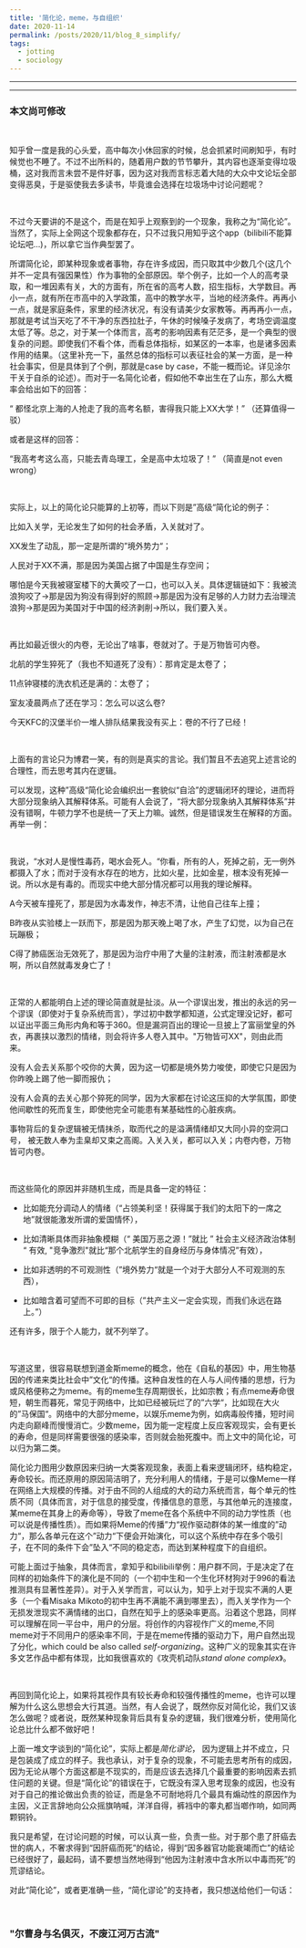 ```yaml
---
title: '简化论，meme，与自组织'
date: 2020-11-14
permalink: /posts/2020/11/blog_8_simplify/
tags:
  - jotting
  - sociology
---
```


---

---

### 本文尚可修改

<br>

知乎曾一度是我的心头爱，高中每次小休回家的时候，总会抓紧时间刷知乎，有时候觉也不睡了。不过不出所料的，随着用户数的节节攀升，其内容也逐渐变得垃圾桶，这对我而言未尝不是件好事，因为这对我而言标志着大陆的大众中文论坛全部变得恶臭，于是驱使我去多读书，毕竟谁会选择在垃圾场中讨论问题呢？

<br>

不过今天要讲的不是这个，而是在知乎上观察到的一个现象，我称之为“简化论”。当然了，实际上全网这个现象都存在，只不过我只用知乎这个app（bilibili不能算论坛吧...)，所以拿它当作典型罢了。

所谓简化论，即某种现象或者事物，存在许多成因，而只取其中少数几个(这几个并不一定具有强因果性）作为事物的全部原因。举个例子，比如一个人的高考录取，和一堆因素有关，大的方面有，所在省的高考人数，招生指标，大学数目。再小一点，就有所在市高中的入学政策，高中的教学水平，当地的经济条件。再再小一点，就是家庭条件，家里的经济状况，有没有请美少女家教等。再再再小一点，那就是考试当天吃了不干净的东西拉肚子，午休的时候嗓子发病了，考场空调温度太低了等。总之，对于某一个体而言，高考的影响因素有茫茫多，是一个典型的很复杂的问题。即使我们不看个体，而看总体指标，如某区的一本率，也是诸多因素作用的结果。（这里补充一下，虽然总体的指标可以表征社会的某一方面，是一种社会事实，但是具体到了个例，那就是case by case，不能一概而论。详见涂尔干关于自杀的论述）。而对于一名简化论者，假如他不幸出生在了山东，那么大概率会给出如下的回答：

“ 都怪北京上海的人抢走了我的高考名额，害得我只能上XX大学！” （还算值得一驳）

或者是这样的回答：

“我高考考这么高，只能去青岛理工，全是高中太垃圾了！” （简直是not even wrong）

<br>

实际上，以上的简化论只能算的上初等，而以下则是”高级“简化论的例子：

比如入关学，无论发生了如何的社会矛盾，入关就对了。

XX发生了动乱，那一定是所谓的”境外势力“；

人民对于XX不满，那是因为美国占据了中国是生存空间；

哪怕是今天我被寝室楼下的大黄咬了一口，也可以入关。具体逻辑链如下：我被流浪狗咬了$\rightarrow$那是因为狗没有得到好的照顾$\rightarrow$那是因为没有足够的人力财力去治理流浪狗$\rightarrow$那是因为美国对于中国的经济剥削$\rightarrow$所以，我们要入关。

<br>

再比如最近很火的内卷，无论出了啥事，卷就对了。于是万物皆可内卷。

北航的学生猝死了（我也不知道死了没有）：那肯定是太卷了；

11点钟寝楼的洗衣机还是满的：太卷了；

室友凌晨两点了还在学习：怎么可以这么卷?

今天KFC的汉堡半价一堆人排队结果我没有买上：卷的不行了已经！

<br>

上面有的言论只为博君一笑，有的则是真实的言论。我们暂且不去追究上述言论的合理性，而去思考其内在逻辑。

可以发现，这种”高级“简化论会编织出一套貌似“自洽”的逻辑闭环的理论，进而将大部分现象纳入其解释体系。可能有人会说了，“将大部分现象纳入其解释体系”并没有错啊，牛顿力学不也是统一了天上力嘛。诚然，但是错误发生在解释的方面。再举一例：

<br>

我说，“水对人是慢性毒药，喝水会死人。“你看，所有的人，死掉之前，无一例外都摄入了水；而对于没有水存在的地方，比如火星，比如金星，根本没有死掉一说。所以水是有毒的。而现实中绝大部分情况都可以用我的理论解释。

A今天被车撞死了，那是因为水毒发作，神志不清，让他自己往车上撞；

B昨夜从实验楼上一跃而下，那是因为那天晚上喝了水，产生了幻觉，以为自己在玩蹦极；

C得了肺癌医治无效死了，那是因为治疗中用了大量的注射液，而注射液都是水啊，所以自然就毒发身亡了！

<br>

正常的人都能明白上述的理论简直就是扯淡。从一个谬误出发，推出的永远的另一个谬误（即使对于复杂系统而言），学过初中数学都知道，公式定理没记好，都可以证出平面三角形内角和等于360。但是漏洞百出的理论一旦披上了富丽堂皇的外衣，再裹挟以激烈的情绪，则会将许多人卷入其中。"万物皆可XX"，则由此而来。

没有人会去关系那个咬你的大黄，因为这一切都是境外势力唆使，即使它只是因为你昨晚上踢了他一脚而报仇；

没有人会真的去关心那个猝死的同学，因为大家都在讨论这压抑的大学氛围，即使他间歇性的死而复生，即使他完全可能患有某基础性的心脏疾病。

事物背后的复杂逻辑被无情抹杀，取而代之的是溢满情绪却又大同小异的空洞口号， 被无数人奉为圭臬却又束之高阁。入关入关，都可以入关；内卷内卷，万物皆可内卷。

<br>

而这些简化的原因并非随机生成，而是具备一定的特征：

* 比如能充分调动人的情绪（“占领美利坚！获得属于我们的太阳下的一席之地”就很能激发所谓的爱国情怀），

* 比如清晰具体而非抽象模糊（“ 美国万恶之源！”就比 ” 社会主义经济政治体制 “ 有效, "竞争激烈"就比“那个北航学生的自身经历与身体情况”有效），

* 比如非透明的不可观测性（”境外势力“就是一个对于大部分人不可观测的东西），

* 比如暗含着可望而不可即的目标（”共产主义一定会实现，而我们永远在路上。”）

还有许多，限于个人能力，就不列举了。

<br>

写道这里，很容易联想到道金斯meme的概念，他在《自私的基因》中，用生物基因的传递来类比社会中”文化“的传播。这种自发性的在人与人间传播的思想，行为或风格便称之为meme。有的meme生存周期很长，比如宗教；有点meme寿命很短，朝生而暮死，常见于网络中，比如已经被玩烂了的”六学“，比如现在大火的”马保国“。网络中的大部分meme，以娱乐meme为例，如病毒般传播，短时间内走向巅峰而慢慢消亡。少数meme，因为能一定程度上反应客观现实，会有更长的寿命，但是同样需要很强的感染率，否则就会胎死腹中。而上文中的简化论，可以归为第二类。

简化论力图用少数原因来归纳一大类客观现象，表面上看来逻辑闭环，结构稳定，寿命较长。而还原用的原因简洁明了，充分利用人的情绪，于是可以像Meme一样在网络上大规模的传播。对于由不同的人组成的大的动力系统而言，每个单元的性质不同（具体而言，对于信息的接受度，传播信息的意愿，与其他单元的连接度，某meme在其身上的寿命等），导致了meme在各个系统中不同的动力学性质（也可以说是传播性质）。而如果将Meme的传播”力“视作驱动群体的某一维度的”动力“，那么各单元在这个”动力“下便会开始演化，可以这个系统中存在多个吸引子，在不同的条件下会”坠入“不同的稳定态，而达到某种程度下的自组织。

可能上面过于抽象，具体而言，拿知乎和bilibili举例：用户群不同，于是决定了在同样的初始条件下的演化是不同的（一个初中生和一个生化环材狗对于996的看法推测具有显著性差异）。对于入关学而言，可以认为，知乎上对于现实不满的人更多（一个看Misaka Mikoto的初中生再不满能不满到哪里去），而入关学作为一个无损发泄现实不满情绪的出口，自然在知乎上的感染率更高。沿着这个思路，同样可以理解在同一平台中，用户的分层。将创作的内容视作广义的meme,不同meme对于不同用户的感染率不同，于是在meme传播的驱动力下，用户自然出现了分化，which could be also called *self-organizing*。这种广义的现象其实在许多文艺作品中都有体现，比如我很喜欢的《攻壳机动队*stand alone complex*》。

<br>

再回到简化论上，如果将其视作具有较长寿命和较强传播性的meme，也许可以理解为什么这么思想会大行其道。当然，有人会说了，既然你反对简化论，我们又该怎么做呢？或者说，既然某种现象背后具有复杂的逻辑，我们很难分析，使用简化论总比什么都不做好吧！

上面一堆文字谈到的“简化论”，实际上都是*简化谬论*， 因为逻辑上并不成立，只是包装成了成立的样子。我也承认，对于复杂的现象，不可能去思考所有的成因，因为无论从哪个方面这都是不现实的，而是应该去选择几个最重要的影响因素去抓住问题的关键。但是“简化论”的错误在于，它既没有深入思考现象的成因，也没有对于自己的推论做出负责的验证，而是急不可耐地将几个最具有煽动性的原因作为主因，义正言辞地向公众摇旗呐喊，洋洋自得，裤裆中的睾丸都当啷作响，如同两颗铜铃。

我只是希望，在讨论问题的时候，可以认真一些，负责一些。对于那个患了肝癌去世的病人，不奢求得到“因肝癌而死”的结论，得到“因多器官功能衰竭而亡”的结论已经很好了，最起码，请不要想当然地得到“他因为注射液中含水所以中毒而死”的荒谬结论。

对此“简化论”，或者更准确一些，“简化谬论”的支持者，我只想送给他们一句话：

<br>

### "尔曹身与名俱灭，不废江河万古流"

<br>

